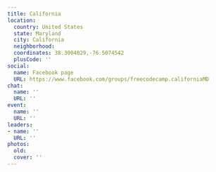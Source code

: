 ```yaml
---
title: California
location:
  country: United States
  state: Maryland
  city: California
  neighborhood: 
  coordinates: 38.3004029,-76.5074542
  plusCode: ''
social:
  name: Facebook page
  URL: https://www.facebook.com/groups/freecodecamp.californiaMD
chat:
  name: ''
  URL: ''
event:
  name: ''
  URL: ''
leaders:
- name: ''
  URL: ''
photos:
  old: 
  cover: ''
---
```

